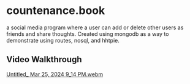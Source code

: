 # countenance.book
a social media program where a user can add or delete other users as friends and share thoughts.  Created using mongodb as a way to demonstrate using routes, nosql, and hhtpie.

## Video Walkthrough

[Untitled_ Mar 25, 2024 9_14 PM.webm](https://github.com/RachaelKStokes/countenance.book/assets/146143206/dd8d786a-8dce-4d76-be87-027f7f883f82)

